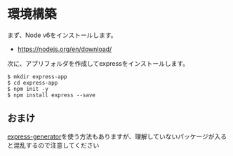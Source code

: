 # 環境構築

まず、Node v6をインストールします。

- https://nodejs.org/en/download/

次に、アプリフォルダを作成してexpressをインストールします。

```
$ mkdir express-app
$ cd express-app
$ npm init -y
$ npm install express --save
```

## おまけ

[express-generator](https://github.com/expressjs/generator)を使う方法もありますが、理解していないパッケージが入ると混乱するので注意してください
